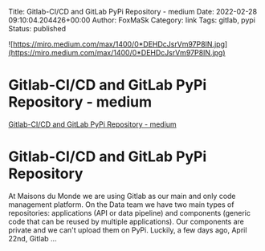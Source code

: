 Title: Gitlab-CI/CD and GitLab PyPi Repository - medium
Date: 2022-02-28 09:10:04.204426+00:00
Author: FoxMaSk 
Category: link
Tags: gitlab, pypi
Status: published


![https://miro.medium.com/max/1400/0*DEHDcJsrVm97P8IN.jpg](https://miro.medium.com/max/1400/0*DEHDcJsrVm97P8IN.jpg)


# Gitlab-CI/CD and GitLab PyPi Repository - medium

[Gitlab-CI/CD and GitLab PyPi Repository - medium](https://medium.com/maisonsdumonde/gitlab-ci-cd-and-gitlab-pypi-repository-4916a51d22eb)



Gitlab-CI/CD and GitLab PyPi Repository 
=======================================

At Maisons du Monde we are using Gitlab as our main and only code
management platform. On the Data team we have two main types of
repositories: applications (API or data pipeline) and components
(generic code that can be reused by multiple applications). Our
components are private and we can&#39;t upload them on PyPi. Luckily, a few
days ago, April 22nd, Gitlab ...

